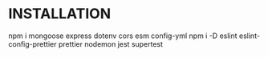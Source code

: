 # INSTALLATION

npm i mongoose express dotenv cors esm config-yml
npm i -D eslint eslint-config-prettier prettier nodemon jest supertest
